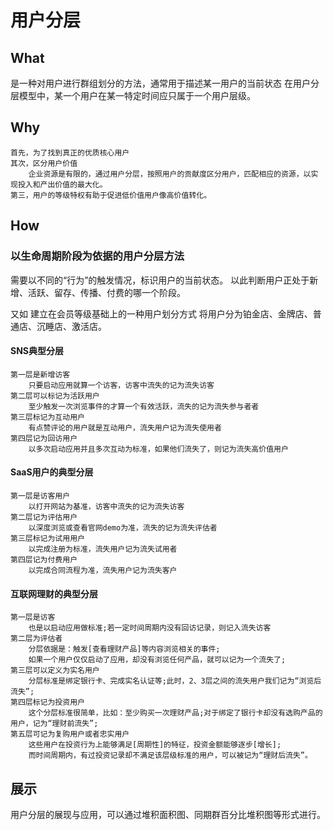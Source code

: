 # 用户分层

## What

是一种对用户进行群组划分的方法，通常用于描述某一用户的当前状态
在用户分层模型中，某一个用户在某一特定时间应只属于一个用户层级。

## Why
```text
首先，为了找到真正的优质核心用户
其次，区分用户价值
	企业资源是有限的，通过用户分层，按照用户的贡献度区分用户，匹配相应的资源，以实现投入和产出价值的最大化。
第三，用户的等级特权有助于促进低价值用户像高价值转化。
```

## How
### 以生命周期阶段为依据的用户分层方法
需要以不同的“行为”的触发情况，标识用户的当前状态。
以此判断用户正处于新增、活跃、留存、传播、付费的哪一个阶段。

又如 建立在会员等级基础上的一种用户划分方式
	将用户分为铂金店、金牌店、普通店、沉睡店、激活店。

#### SNS典型分层
```text
第一层是新增访客
	只要启动应用就算一个访客，访客中流失的记为流失访客
第二层可以标记为活跃用户
	至少触发一次浏览事件的才算一个有效活跃，流失的记为流失参与者者
第三层标记为互动用户
	有点赞评论的用户就是互动用户，流失用户记为流失使用者
第四层记为回访用户
	以多次启动应用并且多次互动为标准，如果他们流失了，则记为流失高价值用户
```

#### SaaS用户的典型分层
```text
第一层是访客用户
	以打开网站为基准，访客中流失的记为流失访客
第二层记为评估用户
	以深度浏览或查看官网demo为准，流失的记为流失评估者
第三层标记为试用用户
	以完成注册为标准，流失用户记为流失试用者
第四层记为付费用户
	以完成合同流程为准，流失用户记为流失客户
```

#### 互联网理财的典型分层
```text
第一层是访客
	也是以启动应用做标准;若一定时间周期内没有回访记录，则记入流失访客
第二层为评估者
	分层依据是：触发[查看理财产品]等内容浏览相关的事件;
	如果一个用户仅仅启动了应用，却没有浏览任何产品，就可以记为一个流失了;
第三层可以定义为实名用户
	分层标准是绑定银行卡、完成实名认证等;此时，2、3层之间的流失用户我们记为“浏览后流失”;
第四层标记为投资用户
	这个分层标准很简单，比如：至少购买一次理财产品;对于绑定了银行卡却没有选购产品的用户，记为“理财前流失”;
第五层可记为复购用户或者忠实用户
	这些用户在投资行为上能够满足[周期性]的特征，投资金额能够逐步[增长];
	而时间周期内，有过投资记录却不满足该层级标准的用户，可以被记为“理财后流失”。
```

## 展示
用户分层的展现与应用，可以通过堆积面积图、同期群百分比堆积图等形式进行。